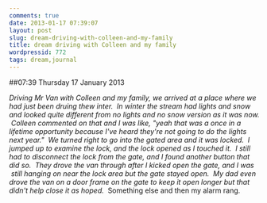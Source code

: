 ```yaml
---
comments: true
date: 2013-01-17 07:39:07
layout: post
slug: dream-driving-with-colleen-and-my-family
title: dream driving with Colleen and my family
wordpressid: 772
tags: dream,journal
---
```


##07:39 Thursday 17 January 2013

_Driving Mr Van with Colleen and my family, we arrived at a place where we had just been druing thew inter.  In winter the stream had lights and snow and looked quite different from no lights and no snow version as it was now.  Colleen commented on that and I was like, "yeah that was a once in a lifetime opportunity because I've heard they're not going to do the lights next year."  We turned right to go into the gated area and it was locked.  I jumped up to examine the lock, and the lock opened as I touched it.  I still had to disconnect the lock from the gate, and I found another button that did so.  They drove the van through after I kicked open the gate, and I was  still hanging on near the lock area but the gate stayed open.  My dad even drove the van on a door frame on the gate to keep it open longer but that didn't help close it as hoped._  Something else and then my alarm rang.
